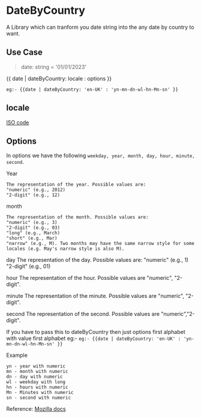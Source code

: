 # DateByCountry

A Library which can tranform you date string into the any date by country to want.

## Use Case

> date: string = '01/01/2023' 

{{ date | dateByCountry: locale : options }}

`eg:- {{date | dateByCountry: 'en-UK' : 'yn-mn-dn-wl-hn-Mn-sn' }}`

## locale

[ISO code](http://www.lingoes.net/en/translator/langcode.htm)

## Options

In options we have the following `weekday, year, month, day, hour, minute, second`.

Year

    The representation of the year. Possible values are:
    "numeric" (e.g., 2012)
    "2-digit" (e.g., 12)

month

    The representation of the month. Possible values are:
    "numeric" (e.g., 3)
    "2-digit" (e.g., 03)
    "long" (e.g., March)
    "short" (e.g., Mar)
    "narrow" (e.g., M). Two months may have the same narrow style for some locales (e.g. May's narrow style is also M).

day
    The representation of the day. Possible values are:
    "numeric" (e.g., 1)
    "2-digit" (e.g., 01)

hour
    The representation of the hour. Possible values are "numeric", "2-digit".

minute
    The representation of the minute. Possible values are "numeric", "2-digit".

second
    The representation of the second. Possible values are "numeric","2-digit".

If you have to pass this to dateByCountry then just options first alphabet with value first alphabet
eg:- `eg:- {{date | dateByCountry: 'en-UK' : 'yn-mn-dn-wl-hn-Mn-sn' }}`

Example 

    yn - year with numeric
    mn - month with numeric
    dn - day with numeric
    wl - weekday with long
    hn - hours with numeric
    Mn - Minutes with numeric
    sn - second with numeric

Reference:
    [Mozilla docs](https://developer.mozilla.org/en-US/docs/Web/JavaScript/Reference/Global_Objects/Intl/DateTimeFormat/DateTimeFormat#specifications)
    
